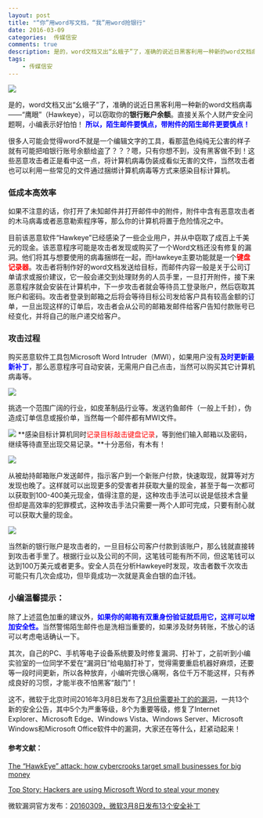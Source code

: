 ```yaml
---  
layout: post  
title: "“你”用word写文档，“我”用word抢银行"
date: 2016-03-09
categories:  传媒信安     
comments: true
description: 是的，word文档又出“幺蛾子”了，准确的说近日黑客利用一种新的word文档病毒——“鹰眼”（Hawkeye），可以窃取你的银行账户余额。直接关系个人财产安全问题啊，小编表示好怕怕！ 所以，陌生邮件要慎点，带附件的陌生邮件更要慎点！
tags:
    - 传媒信安
---  
```

![](http://127.0.0.1:4000//resources/images/O1.jpg) 

是的，word文档又出“幺蛾子”了，准确的说近日黑客利用一种新的word文档病毒——“鹰眼”（Hawkeye），可以窃取你的**银行账户余额**。直接关系个人财产安全问题啊，小编表示好怕怕！
<font color = "blue">**所以，陌生邮件要慎点，带附件的陌生邮件更要慎点！**</font>

很多人可能会觉得word不就是一个编辑文字的工具，看那蓝色纯纯无公害的样子就有可能把咱银行账号余额给盗了？？？嗯，只有你想不到，没有黑客做不到！这些恶意攻击者正是看中这一点，将计算机病毒伪装成看似无害的文件，当然攻击者也可以利用一些常见的文件通过捆绑计算机病毒等方式来感染目标计算机。

### 低成本高效率

如果不注意的话，你打开了未知邮件并打开邮件中的附件，附件中含有恶意攻击者的木马病毒或者恶意勒索程序等，那么你的计算机将置于危险情况之中。

目前该恶意软件“Hawkeye”已经感染了一些企业用户，并从中窃取了成百上千美元的现金。该恶意程序可能是攻击者发现或购买了一个Word文档还没有修复的漏洞。他们将其与想要使用的病毒捆绑在一起，而Hawkeye主要功能就是一个<font color = "red">**键盘记录器**</font>。攻击者将制作好的word文档发送给目标，而邮件内容一般是关于公司订单请求或报价建议，它一般会递交到处理财务的人员手里，一旦打开附件，接下来恶意程序就会安装在计算机中，下一步攻击者就会等待员工登录账户，然后窃取其账户和密码。攻击者登录到邮箱之后将会等待目标公司发给客户具有较高金额的订单，一旦出现这样的订单后，攻击者会从公司的邮箱发邮件给客户告知付款账号已经变化，并将自己的账户递交给客户。

### 攻击过程

购买恶意软件工具包Microsoft Word Intruder（MWI），如果用户没有<font color = "blue">**及时更新最新补丁**</font>，那么恶意程序可自动安装，无需用户自己点击，当然可以购买其它计算机病毒等。

![](http://127.0.0.1:4000//resources/images/O2.png) 

挑选一个范围广阔的行业，如皮革制品行业等。发送钓鱼邮件（一般上千封），伪造成订单信息或报价单，当然每一个邮件都有MWI文件。

![](http://127.0.0.1:4000//resources/images/O3.png) 
**感染目标计算机同时<font color = "red">记录目标敲击键盘记录</font>，等到他们输入邮箱以及密码，继续等待直至出现交易记录。**十分恶俗，有木有！

![](http://127.0.0.1:4000//resources/images/O4.png) 

从被劫持邮箱账户发送邮件，指示客户到一个新账户付款，快速取现，就算等对方发现也晚了。这样就可以出现更多的受害者并获取大量的现金，甚至于每一次都可以获取到100-400美元现金，值得注意的是，这种攻击手法可以说是低技术含量但却是高效率的犯罪模式，这种攻击手法只需要一两个人即可完成，只要有耐心就可以获取大量的现金。

![](http://127.0.0.1:4000//resources/images/O5.png) 

当然新的银行账户是攻击者的，一旦目标公司客户付款到该账户，那么钱就直接转到攻击者手里了。根据行业以及公司的不同，这笔钱可能有所不同，但这笔钱可以达到100万美元或者更多。安全人员在分析Hawkeye时发现，攻击者数千次攻击可能只有几次会成功，但毕竟成功一次就是真金白银的血汗钱。

### 小编温馨提示：
除了上述蓝色加重的建议外，<font color = "blue">**如果你的邮箱有双重身份验证就启用它，这样可以增加安全性。**</font>当然警惕陌生邮件也是洗相当重要的，如果涉及财务转账，不放心的话可以考虑电话确认一下。

其次，自己的PC、手机等电子设备系统要及时修复漏洞、打补丁，之前听到小编实验室的一位同学不爱在“漏洞日”给电脑打补丁，觉得需要重启机器好麻烦，还要等一段时间更新，所以各种放弃，小编听完很心痛啊，各位千万不能这样，只有养成良好的习惯，才能半夜不怕黑客“敲门”！

这不，微软于北京时间2016年3月8日发布了[3月份需要补丁的的漏洞](http://blogs.technet.com/b/gcrsec/archive/2016/03/09/20160309-3-8-13.aspx)，一共13个新的安全公告，其中5个为严重等级，8个为重要等级，修复了Internet Explorer、Microsoft Edge、Windows Vista、Windows Server、Microsoft Windows和Microsoft Office软件中的漏洞，大家还在等什么，赶紧动起来！

#### 参考文献：
[The “HawkEye” attack: how cybercrooks target small businesses for big money](https://nakedsecurity.sophos.com/2016/02/29/the-hawkeye-attack-how-cybercrooks-target-small-businesses-for-big-money/)

[Top Story: Hackers are using Microsoft Word to steal your money](http://www.komando.com/happening-now/349755/top-story-hackers-are-using-microsoft-word-to-steal-your-money)

微软漏洞官方发布：[20160309，微软3月8日发布13个安全补丁](http://blogs.technet.com/b/gcrsec/archive/2016/03/09/20160309-3-8-13.aspx)